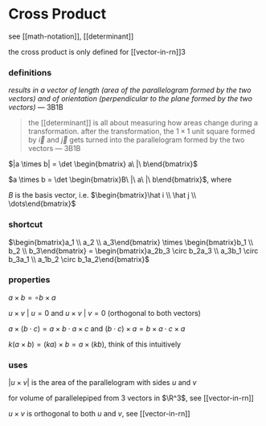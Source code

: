 # Cross Product

see [[math-notation]], [[determinant]]

the cross product is only defined for [[vector-in-rn]]3

### definitions

_results in a vector of length (area of the parallelogram formed by the two vectors) and of orientation (perpendicular to the plane formed by the two vectors)_ — 3B1B

> the [[determinant]] is all about measuring how areas change during a transformation. after the transformation, the $1 \times 1$ unit square formed by $\vec i$ and $\vec j$ gets turned into the parallelogram formed by the two vectors — 3B1B

$|a \times b| = \det \begin{bmatrix} a\ |\ b\end{bmatrix}$

$a \times b = \det \begin{bmatrix}B\ |\  a\ |\ b\end{bmatrix}$, where

$B$ is the basis vector, i.e. $\begin{bmatrix}\hat i \\ \hat j  \\ \dots\end{bmatrix}$

### shortcut

$\begin{bmatrix}a_1 \\ a_2 \\ a_3\end{bmatrix} \times \begin{bmatrix}b_1 \\ b_2 \\ b_3\end{bmatrix} = \begin{bmatrix}a_2b_3 \circ b_2a_3 \\ a_3b_1 \circ b_3a_1 \\ a_1b_2 \circ b_1a_2\end{bmatrix}$

### **properties**

$a \times b = \circ b \times a$

$u \times v\ |\ u = 0$ and $u \times v\ |\ v = 0$ (orthogonal to both vectors)

$a \times (b \cdot c) = a \times b \cdot a \times c$ and $(b \cdot c) \times a = b \times a \cdot c \times a$

$k(a \times b) = (ka) \times b = a \times (kb)$, think of this intuitively

### uses

$|u \times v|$ is the area of the parallelogram with sides $u$ and $v$

for volume of parallelepiped from 3 vectors in $\R^3$, see [[vector-in-rn]]

$u \times v$ is orthogonal to both $u$ and $v$, see [[vector-in-rn]]
